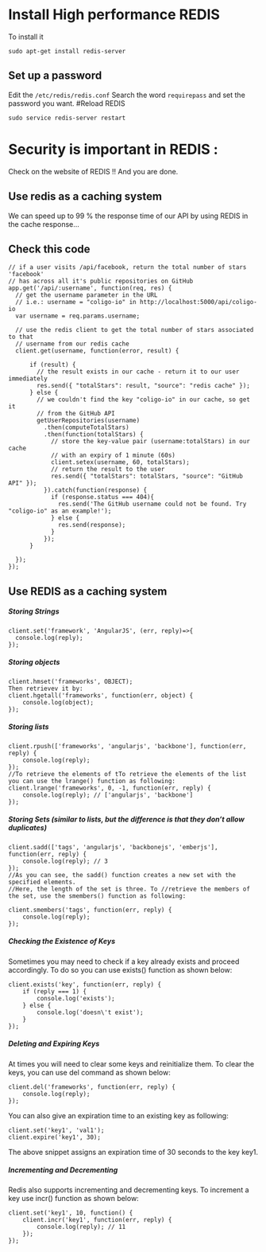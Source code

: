# Install High performance REDIS

To install it 
```
sudo apt-get install redis-server
```

## Set up a password
Edit the `/etc/redis/redis.conf`
Search the word `requirepass` and set the password you want.
#Reload REDIS

```
sudo service redis-server restart
```

# Security is important in REDIS :
Check on the website of REDIS !!
And you are done.
## Use redis as a caching system
We can speed up to 99 % the response time of our API by using REDIS in the cache response...

Check this code
-----------
```
// if a user visits /api/facebook, return the total number of stars 'facebook'
// has across all it's public repositories on GitHub
app.get('/api/:username', function(req, res) {
  // get the username parameter in the URL
  // i.e.: username = "coligo-io" in http://localhost:5000/api/coligo-io
  var username = req.params.username;

  // use the redis client to get the total number of stars associated to that
  // username from our redis cache
  client.get(username, function(error, result) {

      if (result) {
        // the result exists in our cache - return it to our user immediately
        res.send({ "totalStars": result, "source": "redis cache" });
      } else {
        // we couldn't find the key "coligo-io" in our cache, so get it
        // from the GitHub API
        getUserRepositories(username)
          .then(computeTotalStars)
          .then(function(totalStars) {
            // store the key-value pair (username:totalStars) in our cache
            // with an expiry of 1 minute (60s)
            client.setex(username, 60, totalStars);
            // return the result to the user
            res.send({ "totalStars": totalStars, "source": "GitHub API" });
          }).catch(function(response) {
            if (response.status === 404){
              res.send('The GitHub username could not be found. Try "coligo-io" as an example!');
            } else {
              res.send(response);
            }
          });
      }

  });
});
```

## Use REDIS as a caching system
##### Storing Strings
```
client.set('framework', 'AngularJS', (err, reply)=>{
  console.log(reply);
});
```
##### Storing objects
```
client.hmset('frameworks', OBJECT);
Then retrievev it by:
client.hgetall('frameworks', function(err, object) {
    console.log(object);
});
```
##### Storing lists
```
client.rpush(['frameworks', 'angularjs', 'backbone'], function(err, reply) {
    console.log(reply);
});
//To retrieve the elements of tTo retrieve the elements of the list you can use the lrange() function as following:
client.lrange('frameworks', 0, -1, function(err, reply) {
    console.log(reply); // ['angularjs', 'backbone']
});
```
##### Storing Sets (similar to lists, but the difference is that they don’t allow duplicates)
```
client.sadd(['tags', 'angularjs', 'backbonejs', 'emberjs'], function(err, reply) {
    console.log(reply); // 3
});
//As you can see, the sadd() function creates a new set with the specified elements. 
//Here, the length of the set is three. To //retrieve the members of the set, use the smembers() function as following:

client.smembers('tags', function(err, reply) {
    console.log(reply);
});
```
##### Checking the Existence of Keys
Sometimes you may need to check if a key already exists and proceed accordingly. To do so you can use exists() function as shown below:
```
client.exists('key', function(err, reply) {
    if (reply === 1) {
        console.log('exists');
    } else {
        console.log('doesn\'t exist');
    }
});
```
##### Deleting and Expiring Keys
At times you will need to clear some keys and reinitialize them. To clear the keys, you can use del command as shown below:
```
client.del('frameworks', function(err, reply) {
    console.log(reply);
});
```
You can also give an expiration time to an existing key as following:
```
client.set('key1', 'val1');
client.expire('key1', 30);
```
The above snippet assigns an expiration time of 30 seconds to the key key1.

##### Incrementing and Decrementing
Redis also supports incrementing and decrementing keys. To increment a key use incr() function as shown below:
```
client.set('key1', 10, function() {
    client.incr('key1', function(err, reply) {
        console.log(reply); // 11
    });
});
```
